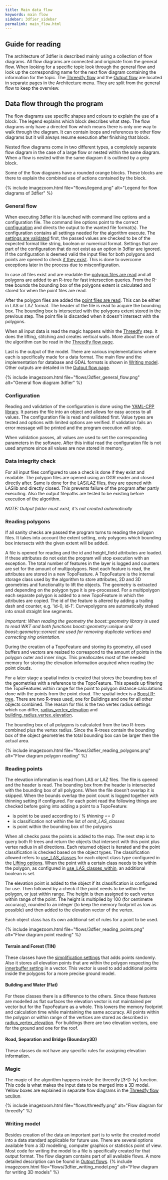 ```yaml
---
title: Main data flow
keywords: main flow
sidebar: 3dfier_sidebar
permalink: main_flow.html
---
```


## Guide for reading
The architecture of 3dfier is described mainly using a collection of flow diagrams. All flow diagrams are connected and originate from the general flow. When looking for a specific topic look through the general flow and look up the corresponding name for the next flow diagram containing the information for the topic. The [Threedfy flow]({{site.baseurl}}/threedfy_flow.html) and the [Output flow]({{site.baseurl}}/output_flow.html) are located in separate pages in the Architecture menu. They are split from the general flow to keep the overview.

## Data flow through the program
The flow diagrams use specific shapes and colours to explain the use of a block. The legend explains which block describes what step. The flow diagrams only have a directed flow which means there is only one way to walk through the diagram. It can contain loops and references to other flow diagrams but it will always resume execution after finishing that block. 

Nested flow diagrams come in two different types, a completely separate flow diagram in the case of a large flow or nested within the same diagram. When a flow is nested within the same diagram it is outlined by a grey block.

Some of the flow diagrams have a rounded orange blocks. These blocks are there to explain the combined use of actions contained by the block.

{% include imagezoom.html file="flows/legend.png" alt="Legend for flow diagrams of 3dfier" %}

### General flow
When executing 3dfier it is launched with command line options and a configuration file. The command line options point to the correct [configuration](#configuration) and directs the output to the wanted file format(s). The configuration contains all settings needed for the algorithm execute. The [settings are validated](#configuration) first, the passed values are checked to be of the expected format like string, boolean or numerical format. Settings that are part of the configuration that do not exist as an option in 3dfier are ignored. If the configuration is deemed valid the input files for both polygons and points are opened to check [if they exist](#data-integrity-check). This is done to overcome exceptions later in the process due to misconfiguration.

In case all files exist and are readable the [polygon files are read](#reading-polygons) and all polygons are added to an R-tree for fast intersection queries. From the R-tree bounds the bounding box of the polygons extent is calculated and stored for when the point files are read.

After the polygon files are added the [point files are read](#reading-points). This can be either in LAS or LAZ format. The header of the file is read to acquire the bounding box. The bounding box is intersected with the polygons extent stored in the previous step. The point file is discarded when it doesn't intersect with the polygons.

When all input data is read the magic happens within the [Threedfy](#magic) step. It does the lifting, stitching and creates vertical walls. More about the core of the algorithm can be read in the [Threedfy flow page]({{site.baseurl}}/threedfy_flow.html).

Last is the output of the model. There are various implementations where each is specifically made for a data format. The main flow and the implementation for database and GDAL formats is shown in [Writing model](#writing-model). Other outputs are detailed in the [Output flow page]({{site.baseurl}}/output_flow.html).

{% include imagezoom.html file="flows/3dfier_general_flow.png" alt="General flow diagram 3dfier" %}

### Configuration
Reading and validation of the configuration is done using the [YAML-CPP library](https://github.com/jbeder/yaml-cpp). It parses the file into an object and allows for easy access to all values. The configuration file is read and validated first. Value types are tested and options with limited options are verified. If validation fails an error message will be printed and the program execution will stop.

When validation passes, all values are used to set the corresponding parameters in the software. After this initial read the configuration file is not used anymore since all values are now stored in memory.

### Data integrity check
For all input files configured to use a check is done if they exist and readable. The polygon files are opened using an OGR reader and closed directly after. Same is done for the LAS/LAZ files, they are opened with LASlib and directly closed. This prevents failure of the program after partly executing. Also the output filepaths are tested to be existing before execution of the algorithm.

*NOTE: Output folder must exist, it's not created automatically*

### Reading polygons
If all sanity checks are passed the program turns to reading the polygon files. It takes into account the extent setting, only polygons which bounding box intersects with the given extent will be added. 

A file is opened for reading and the id and height_field attributes are loaded. If these attributes do not exist the program will stop execution with an exception. The total number of features in the layer is logged and counters are set for the amount of multipolygons. Next each feature is read, the attributes are stored in a new TopoFeature. A TopoFeature is the internal storage class used by the algorithm to store attributes, 2D and 3D geometries and functionality to lift the objects. The geometry is extracted and depending on the polygon type it is pre-processed. For a multipolygon each separate polygon is added to a new TopoFeature in which the attributes are copied. The id of the feature is altered by adding a trailing dash and counter, e.g. 'id-0, id-1'. Curvepolygons are automatically stoked into small straight line segments. 

*Important: When reading the geometry the boost::geometry library is used to read WKT and both functions boost::geometry::unique and boost::geometry::correct are used for removing duplicate vertices and correcting ring orientation.*

During the creation of a TopoFeature and storing its geometry, all used buffers and vectors are resized to correspond to the amount of points in the polygon outer and inner rings. This preallocates most of the needed memory for storing the elevation information acquired when reading the point clouds.

For a later stage a spatial index is created that stores the bounding box of the geometries with a reference to the TopoFeature. This speeds up filtering the TopoFeatures within range for the point to polygon distance calculations done with the points from the point cloud. The spatial index is a [Boost R-tree](https://www.boost.org/doc/libs/1_72_0/libs/geometry/doc/html/geometry/reference/spatial_indexes/boost__geometry__index__rtree.html). There are two R-trees used, one for Buildings and one for all other objects combined. The reason for this is the two vertex radius settings which can differ, [radius_vertex_elevation]({{site.baseurl}}/output_options.html#radius_vertex_elevation) and [building_radius_vertex_elevation]({{site.baseurl}}/output_options.html#building_radius_vertex_elevation).

The bounding box of all polygons is calculated from the two R-trees combined plus the vertex radius. Since the R-trees contain the bounding box of the object geometries the total bounding box can be larger then the actual area.

{% include imagezoom.html file="flows/3dfier_reading_polygons.png" alt="Flow diagram polygon reading" %}

### Reading points
The elevation information is read from LAS or LAZ files. The file is opened and the header is read. The bounding box from the header is intersected with the bounding box of all polygons. When the file doesn't overlap it is skipped. When the bounds overlap the point count is logged together with thinning setting if configured. For each point read the following things are checked before going into adding a point to a TopoFeature:
- is point to be used according to *i % thinning == 0*
- is classification not within the list of *omit_LAS_classes*
- is point within the bounding box of the polygons

When all checks pass the points is added to the map. The next step is to query both R-trees and return the objects that intersect with this point plus vertex radius in all directions. Each returned object is iterated and the point classification is checked based on the object types. The classification allowed refers to [use_LAS_classes]({{site.baseurl}}/lifting_options.html#use_las_classes) for each object class type configured in the [Lifting options]({{site.baseurl}}/lifting_options.html#). When the point with a certain class needs to be within the polygon, as configured in [use_LAS_classes_within]({{site.baseurl}}/lifting_options.html#use_las_classes_within), an additional boolean is set.

The elevation point is added to the object if its classification is configured for use. Then followed by a check if the point needs to be within the polygon, or just within range. The height is then assigned to each vertex within range of the point. The height is multiplied by 100 (for centimetre accuracy), rounded to an integer (to keep the memory footprint as low as possible) and then added to the elevation vector of the vertex.

Each object class has its own additional set of rules for a point to be used.

{% include imagezoom.html file="flows/3dfier_reading_points.png" alt="Flow diagram point reading" %}

#### Terrain and Forest (TIN)
These classes have the [simplification settings]({{site.baseurl}}/lifting_options.html#simplification) that adds points randomly. Also it stores all elevation points that are within the polygon respecting the [innerbuffer setting]({{site.baseurl}}/lifting_options.html#innerbuffer) in a vector. This vector is used to add additional points inside the polygons for a more precise ground model. 

#### Building and Water (Flat)
For these classes there is a difference to the others. Since these features are modelled as flat surfaces the elevation vector is not maintained per vector but for the TopoFeature as a whole. This lowers the memory footprint and calculation time while maintaining the same accuracy. All points within the polygon or within range of the vertices are stored as described in [radius_vertex_elevation]({{site.baseurl}}/output_options.html#radius_vertex_elevation). For buildings there are two elevation vectors, one for the ground and one for the roof.

#### Road, Separation and Bridge (Boundary3D)
These classes do not have any specific rules for assigning elevation information.

### Magic
The magic of the algorithm happens inside the threedfy [3-D-fy] function. This code is what makes the input data to be merged into a 3D model. Yellow boxes are explained in separate flow diagrams in the [Threedfy flow section]({{site.baseurl}}/threedfy_flow.html).

{% include imagezoom.html file="flows/threedfy.png" alt="Flow diagram for threedfy" %}

### Writing model
Besides creation of the data an important part is to write the created model into a data standard applicable for future use. There are several options available from a 3D modelling, computer graphics or statistics point of view. Most code for writing the model to a file is specifically created for that output format. The flow diagram contains part of all available flows. A more detailed description can be found in [Output flows]({{site.baseurl}}/output_flow).
{% include imagezoom.html file="flows/3dfier_writing_model.png" alt="Flow diagram for writing 3D models" %}